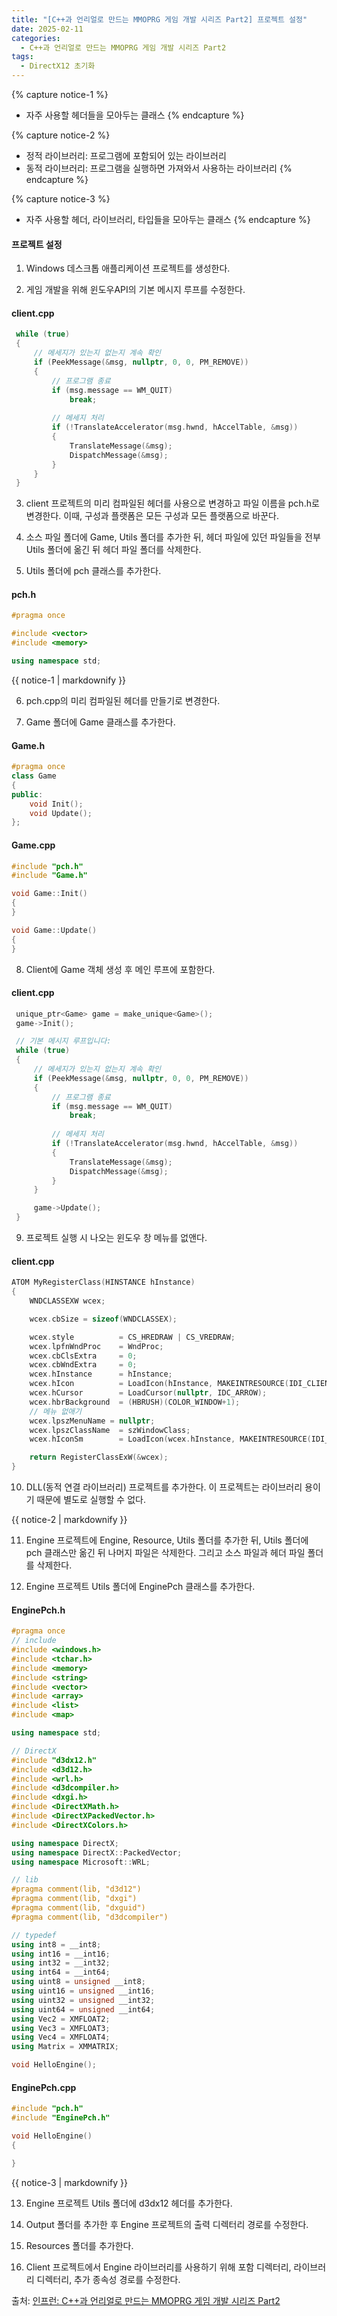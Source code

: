 ```yaml
---
title: "[C++과 언리얼로 만드는 MMOPRG 게임 개발 시리즈 Part2] 프로젝트 설정"
date: 2025-02-11
categories:
  - C++과 언리얼로 만드는 MMOPRG 게임 개발 시리즈 Part2
tags:
  - DirectX12 초기화
---
```




{% capture notice-1 %}
* 자주 사용할 헤더들을 모아두는 클래스
{% endcapture %}

{% capture notice-2 %}
* 정적 라이브러리: 프로그램에 포함되어 있는 라이브러리
* 동적 라이브러리: 프로그램을 실행하면 가져와서 사용하는 라이브러리
{% endcapture %}

{% capture notice-3 %}
* 자주 사용할 헤더, 라이브러리, 타입들을 모아두는 클래스
{% endcapture %}

#### 프로젝트 설정


1) Windows 데스크톱 애플리케이션 프로젝트를 생성한다.

2) 게임 개발을 위해 윈도우API의 기본 메시지 루프를 수정한다. 

#### client.cpp
```cpp
 while (true)
 {
     // 메세지가 있는지 없는지 계속 확인
     if (PeekMessage(&msg, nullptr, 0, 0, PM_REMOVE))
     {
         // 프로그램 종료
         if (msg.message == WM_QUIT)
             break;
     
         // 메세지 처리
         if (!TranslateAccelerator(msg.hwnd, hAccelTable, &msg))
         {
             TranslateMessage(&msg);
             DispatchMessage(&msg);
         }
     }
 }
```


3) client 프로젝트의 미리 컴파일된 헤더를 사용으로 변경하고 파일 이름을 pch.h로 변경한다. 이때, 구성과 플랫폼은 모든 구성과 모든 플랫폼으로 바꾼다.


4) 소스 파일 폴더에 Game, Utils 폴더를 추가한 뒤, 헤더 파일에 있던 파일들을 전부 Utils 폴더에 옮긴 뒤 헤더 파일 폴더를 삭제한다.

5) Utils 폴더에 pch 클래스를 추가한다.

#### pch.h
```cpp
#pragma once

#include <vector>
#include <memory>

using namespace std;
```

<div class="notice">
  {{ notice-1 | markdownify }}
</div>


6) pch.cpp의 미리 컴파일된 헤더를 만들기로 변경한다.

7) Game 폴더에 Game 클래스를 추가한다.

#### Game.h
```cpp
#pragma once
class Game
{
public:
	void Init();
	void Update();
};
```

#### Game.cpp
```cpp
#include "pch.h"
#include "Game.h"

void Game::Init()
{
}

void Game::Update()
{
}
```

8) Client에 Game 객체 생성 후 메인 루프에 포함한다.

#### client.cpp
```cpp
 unique_ptr<Game> game = make_unique<Game>();
 game->Init();

 // 기본 메시지 루프입니다:
 while (true)
 {
     // 메세지가 있는지 없는지 계속 확인
     if (PeekMessage(&msg, nullptr, 0, 0, PM_REMOVE))
     {
         // 프로그램 종료
         if (msg.message == WM_QUIT)
             break;
     
         // 메세지 처리
         if (!TranslateAccelerator(msg.hwnd, hAccelTable, &msg))
         {
             TranslateMessage(&msg);
             DispatchMessage(&msg);
         }
     }

     game->Update();
 }
```

9) 프로젝트 실행 시 나오는 윈도우 창 메뉴를 없앤다.

#### client.cpp
```cpp
ATOM MyRegisterClass(HINSTANCE hInstance)
{
    WNDCLASSEXW wcex;

    wcex.cbSize = sizeof(WNDCLASSEX);

    wcex.style          = CS_HREDRAW | CS_VREDRAW;
    wcex.lpfnWndProc    = WndProc;
    wcex.cbClsExtra     = 0;
    wcex.cbWndExtra     = 0;
    wcex.hInstance      = hInstance;
    wcex.hIcon          = LoadIcon(hInstance, MAKEINTRESOURCE(IDI_CLIENT));
    wcex.hCursor        = LoadCursor(nullptr, IDC_ARROW);
    wcex.hbrBackground  = (HBRUSH)(COLOR_WINDOW+1);
	// 메뉴 없애기
    wcex.lpszMenuName = nullptr;
    wcex.lpszClassName  = szWindowClass;
    wcex.hIconSm        = LoadIcon(wcex.hInstance, MAKEINTRESOURCE(IDI_SMALL));

    return RegisterClassExW(&wcex);
}
```


10) DLL(동적 연결 라이브러리) 프로젝트를 추가한다. 이 프로젝트는 라이브러리 용이기 때문에 별도로 실행할 수 없다.

<div class="notice">
  {{ notice-2 | markdownify }}
</div>

11) Engine 프로젝트에 Engine, Resource, Utils 폴더를 추가한 뒤, Utils 폴더에 pch 클래스만 옮긴 뒤 나머지 파일은 삭제한다. 그리고 소스 파일과 헤더 파일 폴더를 삭제한다.

12) Engine 프로젝트 Utils 폴더에 EnginePch 클래스를 추가한다.

#### EnginePch.h
```cpp
#pragma once
// include
#include <windows.h>
#include <tchar.h>
#include <memory>
#include <string>
#include <vector>
#include <array>
#include <list>
#include <map>

using namespace std;

// DirectX
#include "d3dx12.h"
#include <d3d12.h>
#include <wrl.h>
#include <d3dcompiler.h>
#include <dxgi.h>
#include <DirectXMath.h>
#include <DirectXPackedVector.h>
#include <DirectXColors.h>

using namespace DirectX;
using namespace DirectX::PackedVector;
using namespace Microsoft::WRL;

// lib
#pragma comment(lib, "d3d12")
#pragma comment(lib, "dxgi")
#pragma comment(lib, "dxguid")
#pragma comment(lib, "d3dcompiler")

// typedef
using int8 = __int8;
using int16 = __int16;
using int32 = __int32;
using int64 = __int64;
using uint8 = unsigned __int8;
using uint16 = unsigned __int16;
using uint32 = unsigned __int32;
using uint64 = unsigned __int64;
using Vec2 = XMFLOAT2;
using Vec3 = XMFLOAT3;
using Vec4 = XMFLOAT4;
using Matrix = XMMATRIX;

void HelloEngine();
```

#### EnginePch.cpp
```cpp
#include "pch.h"
#include "EnginePch.h"

void HelloEngine()
{

}
```

<div class="notice">
  {{ notice-3 | markdownify }}
</div>

13) Engine 프로젝트 Utils 폴더에 d3dx12 헤더를 추가한다.


14) Output 폴더를 추가한 후 Engine 프로젝트의 출력 디렉터리 경로를 수정한다.


15) Resources 폴더를 추가한다.


16) Client 프로젝트에서 Engine 라이브러리를 사용하기 위해 포함 디렉터리, 라이브러리 디렉터리, 추가 종속성 경로를 수정한다.

출처: [인프런: C++과 언리얼로 만드는 MMOPRG 게임 개발 시리즈 Part2][source]

[source]: https://www.inflearn.com/course/%EC%96%B8%EB%A6%AC%EC%96%BC-3d-mmorpg-2/dashboard